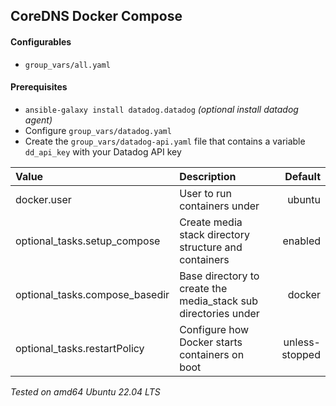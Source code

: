 ## CoreDNS Docker Compose

#### Configurables
- `group_vars/all.yaml`

#### Prerequisites
- `ansible-galaxy install datadog.datadog` _(optional install datadog agent)_
- Configure `group_vars/datadog.yaml`
- Create the `group_vars/datadog-api.yaml` file that contains a variable `dd_api_key` with your Datadog API key

| Value | Description | Default |
| :---        |    :----   |          ---: |
| docker.user | User to run containers under | ubuntu |
| optional_tasks.setup_compose | Create media stack directory structure and containers | enabled |
| optional_tasks.compose_basedir | Base directory to create the media_stack sub directories under | docker |
| optional_tasks.restartPolicy | Configure how Docker starts containers on boot | unless-stopped |

_Tested on amd64 Ubuntu 22.04 LTS_
